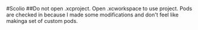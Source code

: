 #Scolio
##Do not open .xcproject. Open .xcworkspace to use project.
Pods are checked in because I made some modifications and don't feel like makinga set of custom pods.

